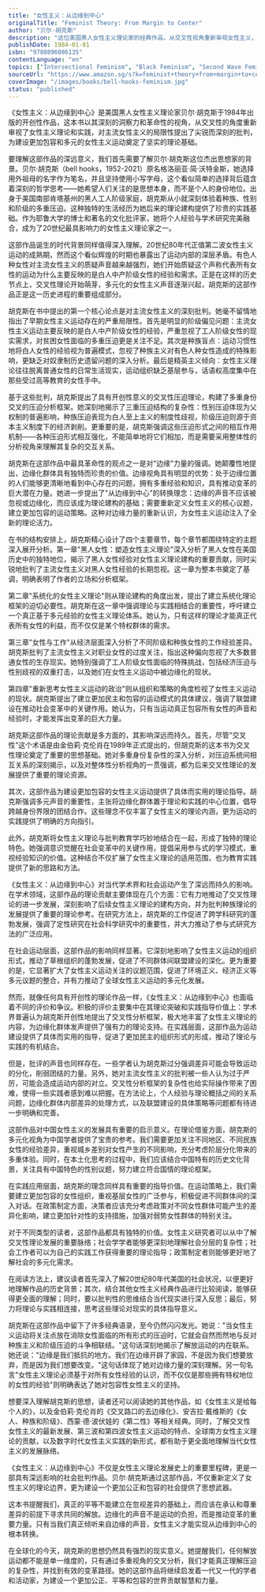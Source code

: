 ```yaml
---
title: "女性主义：从边缘到中心"
originalTitle: "Feminist Theory: From Margin to Center"
author: "贝尔·胡克斯"
description: "这位美国黑人女性主义理论家的经典作品，从交叉性视角重新审视女性主义，强调种族、阶级与性别的多重压迫，为包容性女性主义奠定理论基础。"
publishDate: 1984-01-01
isbn: "9780896086135"
contentLanguage: "en"
topics: ["Intersectional Feminism", "Black Feminism", "Second Wave Feminism"]
sourceUrl: "https://www.amazon.sg/s?k=feminist+theory+from+margin+to+center+bell+hooks&tag=inkrupt-22"
coverImage: "/images/books/bell-hooks-feminism.jpg"
status: "published"
---
```


《女性主义：从边缘到中心》是美国黑人女性主义理论家贝尔·胡克斯于1984年出版的开创性作品，这本书以其深刻的洞察力和革命性的视角，从交叉性的角度重新审视了女性主义理论和实践，对主流女性主义的局限性提出了尖锐而深刻的批判，为建设更加包容和多元的女性主义运动奠定了坚实的理论基础。

要理解这部作品的深远意义，我们首先需要了解贝尔·胡克斯这位杰出思想家的背景。贝尔·胡克斯（bell hooks，1952-2021）原名格洛丽亚·简·沃特金斯，她选择用外祖母的名字作为笔名，并且坚持使用小写字母，这个看似简单的选择背后蕴含着深刻的哲学思考——她希望人们关注的是思想本身，而不是个人的身份地位。出身于美国南部肯塔基州的黑人工人阶级家庭，胡克斯从小就深刻体验着种族、性别和阶级的多重压迫。这种独特的生活经历为她后来的理论建构提供了珍贵的实践基础。作为耶鲁大学的博士和著名的文化批评家，她将个人经验与学术研究完美融合，成为了20世纪最具影响力的女性主义理论家之一。

这部作品诞生的时代背景同样值得深入理解。20世纪80年代正值第二波女性主义运动的成熟期，然而这个看似辉煌的时期也暴露出了运动内部的深层矛盾。有色人种女性对主流女性主义的质疑声音越来越强烈，她们开始质疑这个声称代表所有女性的运动为什么主要反映的是白人中产阶级女性的经验和需求。正是在这样的历史节点上，交叉性理论开始萌芽，多元化的女性主义声音逐渐兴起，胡克斯的这部作品正是这一历史进程的重要组成部分。

胡克斯在书中提出的第一个核心论点是对主流女性主义的深刻批判。她毫不留情地指出了早期女性主义运动存在的严重局限性。首先是明显的阶级偏见问题：主流女性主义运动主要反映的是白人中产阶级女性的经验，严重忽视了工人阶级女性的现实需求，对贫困女性面临的多重压迫更是关注不足。其次是种族盲点：运动习惯性地将白人女性的经验视为普遍模式，忽视了种族主义对有色人种女性造成的特殊影响，更缺乏对奴隶制历史遗留问题的深入分析。最后是精英主义倾向：女性主义理论往往脱离普通女性的日常生活现实，运动组织缺乏基层参与，话语权高度集中在那些受过高等教育的女性手中。

基于这些批判，胡克斯提出了具有开创性意义的交叉性压迫理论，构建了多重身份交叉的压迫分析框架。她深刻地揭示了三重压迫结构的复杂性：性别压迫体现为父权制的普遍影响，种族压迫表现为白人至上主义的制度性歧视，阶级压迫则源于资本主义制度下的经济剥削。更重要的是，胡克斯强调这些压迫形式之间的相互作用机制——各种压迫形式相互强化，不能简单地将它们相加，而是需要采用整体性的分析视角来理解其复杂的交互关系。

胡克斯在这部作品中最具革命性的观点之一是对"边缘"力量的强调。她颠覆性地提出，边缘化群体具有独特而珍贵的价值。边缘视角具有明显的优势：处于边缘位置的人们能够更清晰地看到中心存在的问题，拥有多重经验和知识，具有推动变革的巨大潜在力量。她进一步提出了"从边缘到中心"的转换理念：边缘的声音不应该被忽视或边缘化，而应该成为理论建构的基础；需要重新定义女性主义的核心议题，建立更加包容的运动策略。这种对边缘力量的重新认识，为女性主义运动注入了全新的理论活力。

在书的结构安排上，胡克斯精心设计了四个主要章节，每个章节都围绕特定的主题深入展开分析。第一章"黑人女性：塑造女性主义理论"深入分析了黑人女性在美国历史中的独特地位，揭示了黑人女性经验对女性主义理论建构的重要贡献，同时尖锐地批判了主流女性主义对黑人女性经验的长期忽视。这一章为整本书奠定了基调，明确表明了作者的立场和分析框架。

第二章"系统化的女性主义理论"则从理论建构的角度出发，提出了建立系统化理论框架的迫切必要性。胡克斯在这一章中强调理论与实践相结合的重要性，呼吁建立一个真正基于多元经验的女性主义理论体系。她认为，只有这样的理论才能真正代表所有女性的利益，而不仅仅是某个特权群体的需求。

第三章"女性与工作"从经济层面深入分析了不同阶级和种族女性的工作经验差异。胡克斯批判了主流女性主义对职业女性的过度关注，指出这种偏向忽视了大多数普通女性的生存现实。她特别强调了工人阶级女性面临的特殊挑战，包括经济压迫与性别歧视的双重打击，以及她们在女性主义运动中被边缘化的现状。

第四章"重新思考女性主义运动的政治"则从组织和策略的角度检视了女性主义运动的现状。胡克斯提出了建立更加民主和包容的运动模式的具体建议，强调了联盟建设在推动社会变革中的关键作用。她认为，只有当运动真正包容所有女性的声音和经验时，才能发挥出变革的巨大力量。

胡克斯这部作品的理论贡献是多方面的，其影响深远而持久。首先，尽管"交叉性"这个术语是由金伯莉·克伦肖在1989年正式提出的，但胡克斯的这本书为交叉性理论奠定了重要的思想基础。她对多重身份复杂性的深入分析，对压迫系统间相互关系的深刻揭示，以及对整体性分析视角的一贯强调，都为后来交叉性理论的发展提供了重要的理论资源。

其次，这部作品为建设更加包容的女性主义运动提供了具体而实用的理论指导。胡克斯强调多元声音的重要性，主张将边缘化群体置于理论和实践的中心位置，倡导跨越身份界限的团结合作。这些理念不仅丰富了女性主义的理论内涵，更为运动的实践提供了明确的方向指引。

此外，胡克斯将女性主义理论与批判教育学巧妙地结合在一起，形成了独特的理论特色。她强调意识觉醒在社会变革中的关键作用，提倡采用参与式的学习模式，重视经验知识的价值。这种结合不仅扩展了女性主义理论的适用范围，也为教育实践提供了新的思路和方法。

《女性主义：从边缘到中心》对当代学术界和社会运动产生了深远而持久的影响。在学术领域，这部作品的理论贡献主要体现在几个方面：它有力地推动了交叉性理论的进一步发展，深刻影响了后续女性主义理论的建构方向，并为批判种族理论的发展提供了重要的理论参考。在研究方法上，胡克斯的工作促进了跨学科研究的蓬勃发展，强调了定性研究在社会科学研究中的重要性，并大力推动了参与式研究方法的广泛应用。

在社会运动层面，这部作品的影响同样显著。它深刻地影响了女性主义运动的组织形式，推动了草根组织的蓬勃发展，促进了不同群体间联盟建设的深化。更为重要的是，它显著扩大了女性主义运动关注的议题范围，促进了环境正义、经济正义等多元议题的整合，并有力推动了全球女性主义运动的多元化发展。

然而，就像任何具有开创性的理论作品一样，《女性主义：从边缘到中心》也面临着不同的评价和争议。积极的评价主要集中在其理论突破和实践指导价值上：学术界普遍认为胡克斯开创性地提出了交叉性分析框架，极大地丰富了女性主义理论的内容，为边缘化群体发声提供了强有力的理论支持。在实践层面，这部作品为运动建设提供了具体而实用的指导，促进了更加民主的组织形式的形成，推动了理论与实践的有机结合。

但是，批评的声音也同样存在。一些学者认为胡克斯过分强调差异可能会导致运动的分化，削弱团结的力量。另外，她对主流女性主义的批判被一些人认为过于严厉，可能会造成运动内部的对立。交叉性分析框架的复杂性也给实际操作带来了困难，使得一些实践者感到难以把握。在方法论上，个人经验与理论概括之间的关系问题，边缘化群体内部差异的处理方式，以及联盟建设的具体策略等问题都有待进一步明确和完善。

这部作品对中国女性主义的发展具有重要的启示意义。在理论借鉴方面，胡克斯的多元化视角为中国学者提供了宝贵的参考。我们需要更加关注不同地区、不同民族女性的经验差异，重视城乡差别对女性产生的不同影响，充分考虑阶层分化带来的多重体验。同时，在本土化思考的过程中，我们应该结合中国特有的历史文化背景，关注具有中国特色的性别议题，努力建立符合国情的理论框架。

在实践应用层面，胡克斯的理念同样具有重要的指导价值。在运动策略上，我们需要建立更加包容的女性组织，重视基层女性的广泛参与，积极促进不同群体间的深入对话。在政策制定方面，决策者应该充分考虑政策对不同女性群体可能产生的差异化影响，建立更加针对性的支持措施，加强对弱势女性群体的特别关注。

对于不同类型的读者，这部作品都具有独特的价值。女性主义研究者可以从中了解交叉性理论发展的重要脉络；社会学学者能够更深刻地理解社会分层的复杂性；社会工作者可以为自己的实践工作获得重要的理论指导；政策制定者则能够更好地了解社会的多元化需求。

在阅读方法上，建议读者首先深入了解20世纪80年代美国的社会状况，以便更好地理解作品的历史背景；其次，结合其他女性主义经典作品进行比较阅读，能够获得更全面的理解；同时，要以批判性的思维结合当代现实进行深入反思；最后，努力将理论与实践相连接，思考这些理论对现实的具体指导意义。

胡克斯在这部作品中留下了许多经典语录，至今仍然闪闪发光。她说："当女性主义运动将关注点放在消除女性面临的所有形式的压迫时，它就会自然而然地与反对种族主义和阶级压迫的斗争相联结。"这句话深刻地揭示了解放运动的内在联系。她还说："边缘是我们抵抗的地方。我们在边缘开辟了家园，不是因为我们想要放弃，而是因为我们想要改变。"这句话体现了她对边缘力量的深刻理解。另一句名言"女性主义理论必须基于对所有女性经验的认识，而不仅仅是那些拥有特权地位的女性的经验"则明确表达了她对包容性女性主义的坚持。

想要深入理解胡克斯的思想，读者还可以阅读她的其他作品，如《女性主义是给每个人的》，以及金伯莉·克伦肖的《交叉路口的去边缘化》、安吉拉·戴维斯的《女人、种族和阶级》、西蒙·德·波伏娃的《第二性》等相关经典。同时，了解交叉性女性主义的最新发展、第三波和第四波女性主义运动的特点、全球南方女性主义理论的贡献，以及数字时代女性主义实践的新形式，都有助于更全面地理解当代女性主义的发展脉络。

《女性主义：从边缘到中心》不仅是女性主义理论发展史上的重要里程碑，更是一部具有深远影响的社会批判作品。贝尔·胡克斯通过这部作品，不仅重新定义了女性主义的理论边界，更为建设一个更加公正和包容的社会提供了思想武器。

这本书提醒我们，真正的平等不能建立在忽视差异的基础上，而应该在承认和尊重差异的前提下寻求共同的解放。边缘化的声音不是运动的负担，而是推动变革的重要力量。只有当我们真正倾听来自边缘的声音，女性主义才能实现从边缘到中心的根本转换。

在全球化的今天，胡克斯的思想仍然具有强烈的现实意义。她提醒我们，任何解放运动都不能是单一维度的，只有通过多重视角的交叉分析，我们才能真正理解压迫的复杂性，并找到有效的变革路径。她的这部作品将继续启发着一代又一代的学者和活动家，为建设一个更加公正、平等和包容的世界贡献智慧和力量。